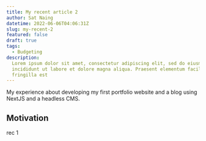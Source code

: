 ```yaml
---
title: My recent article 2
author: Sat Naing
datetime: 2022-06-06T04:06:31Z
slug: my-recent-2
featured: false
draft: true
tags:
  - Budgeting
description:
  Lorem ipsum dolor sit amet, consectetur adipiscing elit, sed do eiusmod tempor
  incididunt ut labore et dolore magna aliqua. Praesent elementum facilisis leo vel
  fringilla est
---
```


My experience about developing my first portfolio website and a blog using NextJS and a headless CMS.

## Motivation

rec 1
